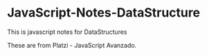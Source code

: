 # JavaScript-Notes-DataStructure
This is javascript notes for DataStructures

These are from Platzi - JavaScript Avanzado.
